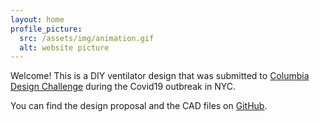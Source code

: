 ```yaml
---
layout: home
profile_picture:
  src: /assets/img/animation.gif
  alt: website picture
---
```



<p>
  Welcome! This is a DIY ventilator design that was submitted to  <a href="https://engineering.columbia.edu/diy-ventilator-challenge">Columbia Design Challenge</a> during the Covid19 outbreak in NYC.
</p>


<p>
  You can find the design proposal and the CAD files on <a href="https://github.com/lzha97/EZBreathe">GitHub</a>.
</p>
